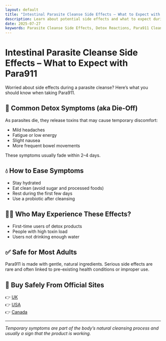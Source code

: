```yaml
---
layout: default
title: "Intestinal Parasite Cleanse Side Effects – What to Expect with Para911"
description: Learn about potential side effects and what to expect during a Para911 cleanse.
date: 2025-07-27
keywords: Parasite Cleanse Side Effects, Detox Reactions, Para911 Cleanse Effects, Gut Detox Symptoms, Herbal Detox
---
```


# Intestinal Parasite Cleanse Side Effects – What to Expect with Para911

Worried about side effects during a parasite cleanse? Here’s what you should know when taking Para911.

## 🔄 Common Detox Symptoms (aka Die-Off)

As parasites die, they release toxins that may cause temporary discomfort:

- Mild headaches
- Fatigue or low energy
- Slight nausea
- More frequent bowel movements

These symptoms usually fade within 2–4 days.

## 💧 How to Ease Symptoms

- Stay hydrated  
- Eat clean (avoid sugar and processed foods)  
- Rest during the first few days  
- Use a probiotic after cleansing

## 🧘‍♂️ Who May Experience These Effects?

- First-time users of detox products  
- People with high toxin load  
- Users not drinking enough water

## ✅ Safe for Most Adults

Para911 is made with gentle, natural ingredients. Serious side effects are rare and often linked to pre-existing health conditions or improper use.

## 🔗 Buy Safely From Official Sites

👉 [UK](https://para911.uk/)  
👉 [USA](https://usa-para911.com/)  
👉 [Canada](https://para911-drops.ca/)

---

*Temporary symptoms are part of the body’s natural cleansing process and usually a sign that the product is working.*
